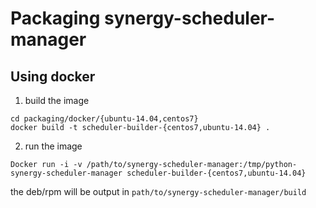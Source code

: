 # Packaging synergy-scheduler-manager

## Using docker

1. build the image

  ```shell
  cd packaging/docker/{ubuntu-14.04,centos7}
  docker build -t scheduler-builder-{centos7,ubuntu-14.04} .
  ```

2. run the image

  ```shell
  Docker run -i -v /path/to/synergy-scheduler-manager:/tmp/python-synergy-scheduler-manager scheduler-builder-{centos7,ubuntu-14.04}
  ```
  the deb/rpm will be output in `path/to/synergy-scheduler-manager/build`
